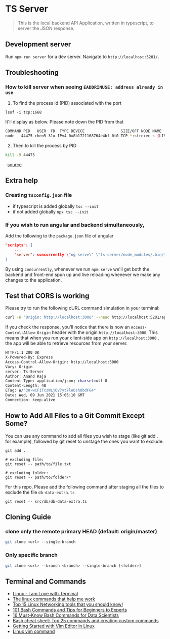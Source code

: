# TS Server 

>This is the local backend API Application, written in typescript, to server the JSON response.


## Development server

Run `npm run server` for a dev server. Navigate to `http://localhost:5201/`. 


## Troubleshooting
### How to kill server when seeing `EADDRINUSE: address already in use`

1. To find the process id (PID) associated with the port

```shell
lsof -i tcp:1668
```

It'll display as below. Please note down the PID from that

```bash
COMMAND PID   USER  FD  TYPE DEVICE                SIZE/OFF NODE NAME
node   44475 chen5 31u IPv4 0x8b1721168764e4bf 0t0 TCP *:strexec-s (LISTEN)
```

2. Then to kill the process by PID

```bash
kill -9 44475
```

-[source](https://levelup.gitconnected.com/how-to-kill-server-when-seeing-eaddrinuse-address-already-in-use-16c4c4d7fe5d "How to kill server when seeing \"EADDRINUSE: address already in use\"")

## Extra help

### Creating `tsconfig.json` file

- if typescript is added globally
`tsc --init`
- if not added globally
`npx tsc --init`

### If you wish to run angular and backend simultaneously,

Add the following to the `package.json` file of angular

```json
"scripts": {
    ...
    "server": concurrently \"ng serve\" \"ts-server/node_modules/.bin/ts-node-dev server/server.ts\"
}
```
By using `concurrently`, whenever we run `npm serve` we'll get both the backend and front-end spun up and live reloading whenever we make any changes to the application.

## Test that CORS is working

Please try to run the following cURL command simulation in your terminal:

```bash
curl -H "Origin: http://localhost:3000" --head http://localhost:5201/api/v1/your-name

```
If you check the response, you'll notice that there is now an `Access-Control-Allow-Origin` header with the origin `http://localhost:3000`. This means that when you run your client-side app on `http://localhost:3000` , the app will be able to retrieve resources from your server.

```bash
HTTP/1.1 200 OK
X-Powered-By: Express
Access-Control-Allow-Origin: http://localhost:3000
Vary: Origin
server: Ts-Server
Author: Anand Raja
Content-Type: application/json; charset=utf-8
Content-Length: 48
ETag: W/"30-wCFITczWLjOV7yt7leOshObdFG4"
Date: Wed, 09 Jun 2021 15:05:10 GMT
Connection: keep-alive
```

## How to Add All Files to a Git Commit Except Some?

You can use any command to add all files you wish to stage (like git add . for example), followed by git reset to unstage the ones you want to exclude: 

```ignore
git add .

# excluding file:
git reset -- path/to/file.txt

# excluding folder:
git reset -- path/to/folder/*
```

For this repo, Please add the following command after staging all the files to exclude the file `db-data-extra.ts`

```git
git reset -- src/db/db-data-extra.ts
```

## Cloning Guide

### clone only the remote primary HEAD (default: origin/master)
```bash
git clone <url> --single-branch
```

### Only specific branch

```bash
git clone <url> --branch <branch> --single-branch [<folder>]
```

## Terminal and Commands 

* [Linux - I am Love with Terminal](https://dev.to/imabtiwari/linux-i-am-love-with-terminal-2n7p)
* [The linux commands that help me work](https://dev.to/skorotkiewicz/the-linux-commands-that-help-me-work-2o99)
* [Top 15 Linux Networking tools that you should know!](https://devdojo.com/serverenthusiast/top-15-linux-networking-tools-that-you-should-know)
* [101 Bash Commands and Tips for Beginners to Experts](https://dev.to/awwsmm/101-bash-commands-and-tips-for-beginners-to-experts-30je)
* [16 Must-Know Bash Commands for Data Scientists](https://towardsdatascience.com/16-must-know-bash-commands-for-data-scientists-d8263e990e0e)
* [Bash cheat sheet: Top 25 commands and creating custom commands](https://www.educative.io/blog/bash-shell-command-cheat-sheet)
* [Getting Started with Vim Editor in Linux](https://www.geeksforgeeks.org/getting-started-with-vim-editor-in-linux/)
* [Linux vim command](https://www.computerhope.com/unix/vim.htm)

